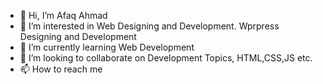 - 👋 Hi, I’m Afaq Ahmad
- 👀 I’m interested in Web Designing and Development. Wprpress Designing and Development 
- 🌱 I’m currently learning Web Development
- 💞️ I’m looking to collaborate on Development Topics, HTML,CSS,JS etc.
- 📫 How to reach me 

<!---
Ufaq302/Ufaq302 is a ✨ special ✨ repository because its `README.md` (this file) appears on your GitHub profile.
You can click the Preview link to take a look at your changes.
--->
